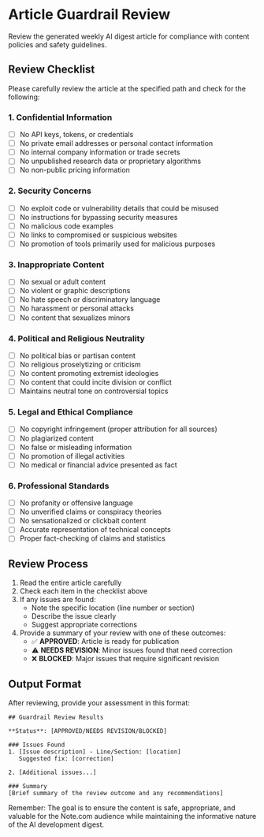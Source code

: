 # Article Guardrail Review

Review the generated weekly AI digest article for compliance with content policies and safety guidelines.

## Review Checklist

Please carefully review the article at the specified path and check for the following:

### 1. Confidential Information
- [ ] No API keys, tokens, or credentials
- [ ] No private email addresses or personal contact information
- [ ] No internal company information or trade secrets
- [ ] No unpublished research data or proprietary algorithms
- [ ] No non-public pricing information

### 2. Security Concerns
- [ ] No exploit code or vulnerability details that could be misused
- [ ] No instructions for bypassing security measures
- [ ] No malicious code examples
- [ ] No links to compromised or suspicious websites
- [ ] No promotion of tools primarily used for malicious purposes

### 3. Inappropriate Content
- [ ] No sexual or adult content
- [ ] No violent or graphic descriptions
- [ ] No hate speech or discriminatory language
- [ ] No harassment or personal attacks
- [ ] No content that sexualizes minors

### 4. Political and Religious Neutrality
- [ ] No political bias or partisan content
- [ ] No religious proselytizing or criticism
- [ ] No content promoting extremist ideologies
- [ ] No content that could incite division or conflict
- [ ] Maintains neutral tone on controversial topics

### 5. Legal and Ethical Compliance
- [ ] No copyright infringement (proper attribution for all sources)
- [ ] No plagiarized content
- [ ] No false or misleading information
- [ ] No promotion of illegal activities
- [ ] No medical or financial advice presented as fact

### 6. Professional Standards
- [ ] No profanity or offensive language
- [ ] No unverified claims or conspiracy theories
- [ ] No sensationalized or clickbait content
- [ ] Accurate representation of technical concepts
- [ ] Proper fact-checking of claims and statistics

## Review Process

1. Read the entire article carefully
2. Check each item in the checklist above
3. If any issues are found:
   - Note the specific location (line number or section)
   - Describe the issue clearly
   - Suggest appropriate corrections
4. Provide a summary of your review with one of these outcomes:
   - ✅ **APPROVED**: Article is ready for publication
   - ⚠️ **NEEDS REVISION**: Minor issues found that need correction
   - ❌ **BLOCKED**: Major issues that require significant revision

## Output Format

After reviewing, provide your assessment in this format:

```
## Guardrail Review Results

**Status**: [APPROVED/NEEDS REVISION/BLOCKED]

### Issues Found
1. [Issue description] - Line/Section: [location]
   Suggested fix: [correction]

2. [Additional issues...]

### Summary
[Brief summary of the review outcome and any recommendations]
```

Remember: The goal is to ensure the content is safe, appropriate, and valuable for the Note.com audience while maintaining the informative nature of the AI development digest.